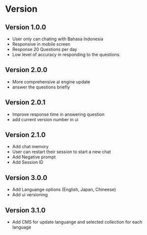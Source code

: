 # Version

## Version 1.0.0 
- User only can chating with Bahasa Indonesia
- Responsive in mobile screen
- Response 20 Questions per day
- Low level of accuracy in responding to the questions.


## Version 2.0.0
- More comprehensive ai engine update
- answer the questions briefly

## Version 2.0.1
- Improve response time in answering question
- add current version number in ui

## Version 2.1.0
- Add chat memory
- User can restart their session to start a new chat
- Add Negative prompt 
- Add Session ID

## Version 3.0.0
- Add Languange options (English, Japan, Chineese)
- Add ui versioning

## Version 3.1.0
- Add CMS for update languange and selected collection for each language

